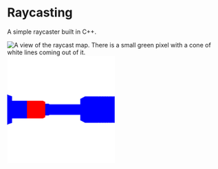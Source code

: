# Raycasting
A simple raycaster built in C++.
<p float="left">
  <img src="https://github.com/abrookst/raycasting/blob/main/map.gif?raw=true" width="250" alt="A view of the raycast map. There is a small green pixel with a cone of white lines coming out of it."/>
  <img src="https://github.com/abrookst/raycasting/blob/main/main.gif?raw=true" width="250" alt="The first-person view represented by that map" /> 
</p>
